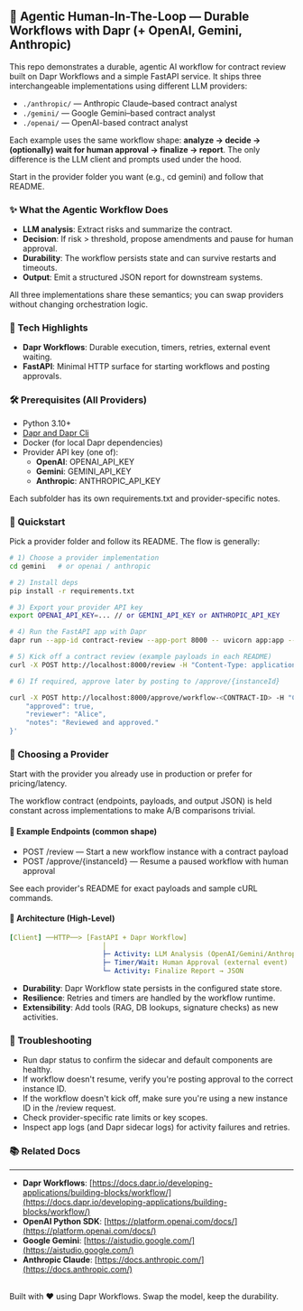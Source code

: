 ## 🧠 Agentic Human-In-The-Loop — Durable Workflows with Dapr (+ OpenAI, Gemini, Anthropic)

This repo demonstrates a durable, agentic AI workflow for contract review built on Dapr Workflows and a simple FastAPI service. It ships three interchangeable implementations using different LLM providers:

* `./anthropic/` — Anthropic Claude–based contract analyst
* `./gemini/` — Google Gemini–based contract analyst
* `./openai/` — OpenAI-based contract analyst
    
Each example uses the same workflow shape: **analyze → decide → (optionally) wait for human approval → finalize → report**. The only difference is the LLM client and prompts used under the hood.

Start in the provider folder you want (e.g., cd gemini) and follow that README.

### ✨ What the Agentic Workflow Does

*   **LLM analysis**: Extract risks and summarize the contract.
*   **Decision**: If risk > threshold, propose amendments and pause for human approval.
*   **Durability**: The workflow persists state and can survive restarts and timeouts.
*   **Output**: Emit a structured JSON report for downstream systems.
    

All three implementations share these semantics; you can swap providers without changing orchestration logic.

### 🧩 Tech Highlights

*   **Dapr Workflows**: Durable execution, timers, retries, external event waiting.
*   **FastAPI**: Minimal HTTP surface for starting workflows and posting approvals.
    
### 🛠 Prerequisites (All Providers)

*   Python 3.10+
*   [Dapr and Dapr Cli](https://docs.dapr.io/getting-started/install-dapr-cli/)
*   Docker (for local Dapr dependencies)  
*   Provider API key (one of):
    *   **OpenAI**: OPENAI\_API\_KEY
    *   **Gemini**: GEMINI\_API\_KEY
    *   **Anthropic**: ANTHROPIC\_API\_KEY
        
Each subfolder has its own requirements.txt and provider-specific notes.

### 🚀 Quickstart

Pick a provider folder and follow its README. The flow is generally:

```bash
# 1) Choose a provider implementation
cd gemini   # or openai / anthropic

# 2) Install deps
pip install -r requirements.txt

# 3) Export your provider API key
export OPENAI_API_KEY=... // or GEMINI_API_KEY or ANTHROPIC_API_KEY

# 4) Run the FastAPI app with Dapr
dapr run --app-id contract-review --app-port 8000 -- uvicorn app:app --reload

# 5) Kick off a contract review (example payloads in each README)
curl -X POST http://localhost:8000/review -H "Content-Type: application/json" -d '{ "...": "..." }'

# 6) If required, approve later by posting to /approve/{instanceId}

curl -X POST http://localhost:8000/approve/workflow-<CONTRACT-ID> -H "Content-Type: application/json"   -d '{
    "approved": true,
    "reviewer": "Alice",
    "notes": "Reviewed and approved."
}'
```

### 🔄 Choosing a Provider

Start with the provider you already use in production or prefer for pricing/latency.

The workflow contract (endpoints, payloads, and output JSON) is held constant across implementations to make A/B comparisons trivial.

#### 🧪 Example Endpoints (common shape)

*   POST /review — Start a new workflow instance with a contract payload
*   POST /approve/{instanceId} — Resume a paused workflow with human approval    

See each provider's README for exact payloads and sample cURL commands.

#### 🧱 Architecture (High-Level)

```yaml
[Client] ──HTTP──> [FastAPI + Dapr Workflow]
                       │
                       ├─ Activity: LLM Analysis (OpenAI/Gemini/Anthropic)
                       ├─ Timer/Wait: Human Approval (external event)
                       └─ Activity: Finalize Report → JSON
```

*   **Durability**: Dapr Workflow state persists in the configured state store.
*   **Resilience**: Retries and timers are handled by the workflow runtime.
*   **Extensibility**: Add tools (RAG, DB lookups, signature checks) as new activities.
    
### 🧯 Troubleshooting

*   Run dapr status to confirm the sidecar and default components are healthy. 
*   If workflow doesn't resume, verify you're posting approval to the correct instance ID.
* If the workflow doesn't kick off, make sure you're using a new instance ID in the /review request.
*   Check provider-specific rate limits or key scopes.   
*   Inspect app logs (and Dapr sidecar logs) for activity failures and retries.
    
### 📚 Related Docs
--------------------------------

*   **Dapr Workflows**: [https://docs.dapr.io/developing-applications/building-blocks/workflow/](https://docs.dapr.io/developing-applications/building-blocks/workflow/)
*   **OpenAI Python SDK**: [https://platform.openai.com/docs/](https://platform.openai.com/docs/)
*   **Google Gemini**: [https://aistudio.google.com/](https://aistudio.google.com/)
*   **Anthropic Claude**: [https://docs.anthropic.com/](https://docs.anthropic.com/)

<br>
Built with ❤️ using Dapr Workflows. Swap the model, keep the durability.